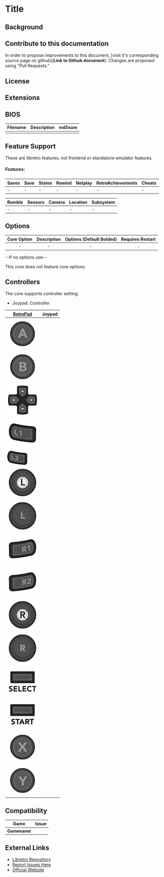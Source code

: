 # Title

## Background

## Contribute to this documentation

In order to propose improvements to this document, [visit it's corresponding source page on github](**Link to Github document**). Changes are proposed using "Pull Requests."

## License

## Extensions

## BIOS

|   Filename    |    Description     |              md5sum              |
|:-------------:|:------------------:|:--------------------------------:|
|               |                    |                                  |

## Feature Support

These are libretro features, not frontend or standalone emulator features.

##### Features:

| Saves | Save | States | Rewind | Netplay | RetroAchievements | Cheats | Controllers |
|-------|------|--------|--------|---------|-------------------|--------|-------------|
|   -   |   -  |    -   |    -   |    -    |         -         |    -   |      -      |

| Rumble | Sensors | Camera | Location | Subsystem |
|--------|---------|--------|----------|-----------|
|    -   |    -    |    -   |     -    |     -     |

## Options

|   Core Option   |         Description         | Options (Default Bolded) | Requires Restart |
|:---------------:|:---------------------------:|:------------------------:|:----------------:|
|        -        |              -              |             -            |         -        |

--If no options use--

This core does not feature core options.

## Controllers

The core supports controller setting:
* Joypad: Controller

| [RetroPad](RetroPad)                                           | Joypad |
|----------------------------------------------------------------|--------|
| ![RetroPad_A](images/RetroPad/Retro_A_Round.png)               |        |
| ![RetroPad_B](images/RetroPad/Retro_B_Round.png)               |        |
| ![RetroPad_Dpad](images/RetroPad/Retro_Dpad.png)               |        |
| ![RetroPad_L1](images/RetroPad/Retro_L1.png)                   |        |
| ![RetroPad_L2](images/RetroPad/Retro_L2_Temp.png)              |        |
| ![RetroPad_L3](images/RetroPad/Retro_L3.png)                   |        |
| ![RetroPad_Left_Stick](images/RetroPad/Retro_Left_Stick.png)   |        |
| ![RetroPad_R1](images/RetroPad/Retro_R1.png)                   |        |
| ![RetroPad_R2](images/RetroPad/Retro_R2.png)                   |        |
| ![RetroPad_R3](images/RetroPad/Retro_R3.png)                   |        |
| ![RetroPad_Right_Stick](images/RetroPad/Retro_Right_Stick.png) |        |
| ![RetroPad_Select](images/RetroPad/Retro_Select.png)           |        |
| ![RetroPad_Start](images/RetroPad/Retro_Start.png)             |        |
| ![RetroPad_X](images/RetroPad/Retro_X_Round.png)               |        |
| ![RetroPad_Y](images/RetroPad/Retro_Y_Round.png)               |        |

## Compatibility

| Game                                  | Issue                          |
|---------------------------------------|--------------------------------|
|**Gamename**                           |                                |

## External Links
 
* [Libretro Repository](http://link)
* [Report Issues Here](http://github.com/libretro/libretro-meta/issues)
* [Official Website](http://link)  
